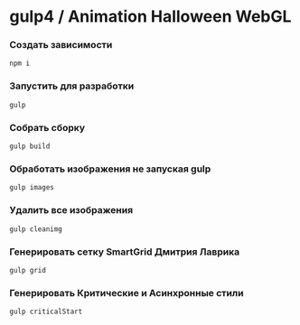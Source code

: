 # gulp4 / Animation Halloween WebGL

### Создать зависимости
`npm i`


### Запустить для разработки
`gulp`


### Собрать сборку   
`gulp build`


### Обработать изображения не запуская gulp
`gulp images`


### Удалить все изображения   
`gulp cleanimg`


### Генерировать сетку SmartGrid Дмитрия Лаврика   
`gulp grid`


### Генерировать Критические и Асинхронные стили
`gulp criticalStart`